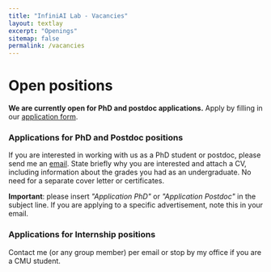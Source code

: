 ```yaml
---
title: "InfiniAI Lab - Vacancies"
layout: textlay
excerpt: "Openings"
sitemap: false
permalink: /vacancies
---
```


# Open positions

**We are currently open for PhD and postdoc applications.**
Apply by filling in our [application form](https://docs.google.com/forms/d/e/1FAIpQLSfMJwpRMARPuwhzuoPo_76VrGPq84FkFrFNAnp3P17ITyxF9Q/viewform?usp=pp_url
).

### Applications for PhD and Postdoc positions
If you are interested in working with us as a PhD student or postdoc, please send me an [email](mailto:beidic@andrew.cmu.edu). State briefly why you are interested and attach a CV, including information about the grades you had as an undergraduate. No need for a separate cover letter or certificates. 

**Important**: please insert _"Application PhD"_ or _"Application Postdoc"_ in the subject line. If you are applying to a specific advertisement, note this in your email.


### Applications for Internship positions
Contact me (or any group member) per email or stop by my office if you are a CMU student. 
